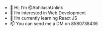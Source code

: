 - 👋 Hi, I’m @AbhilashUnlink
- 👀 I’m interested in Web Development 
- 🌱 I’m currently learning React JS 
- 📫 You can send me a DM on 8580738436

<!---
AbhilashUnlink/AbhilashUnlink is a ✨ special ✨ repository because its `README.md` (this file) appears on your GitHub profile.
You can click the Preview link to take a look at your changes.
--->
